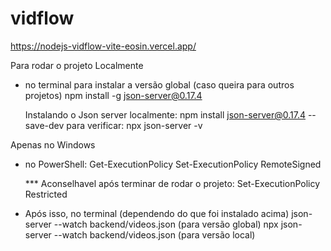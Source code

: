 # vidflow

https://nodejs-vidflow-vite-eosin.vercel.app/

Para rodar o projeto Localmente

- no terminal para instalar a versão global (caso queira para outros projetos)
  npm install -g json-server@0.17.4

  Instalando o Json server localmente:
  npm install json-server@0.17.4 --save-dev
  para verificar:
  npx json-server -v

Apenas no Windows

- no PowerShell:
  Get-ExecutionPolicy
  Set-ExecutionPolicy RemoteSigned

  \*\*\* Aconselhavel após terminar de rodar o projeto:
  Set-ExecutionPolicy Restricted

- Após isso, no terminal (dependendo do que foi instalado acima)
  json-server --watch backend/videos.json (para versão global)
  npx json-server --watch backend/videos.json (para versão local)
